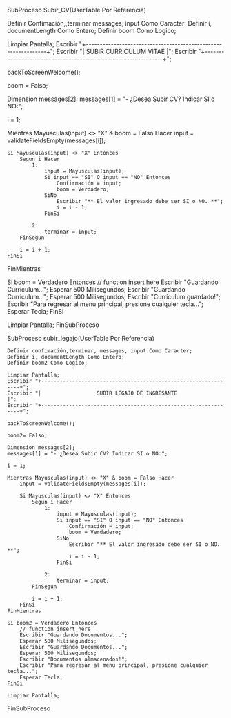 SubProceso Subir_CV(UserTable Por Referencia)

Definir Confimación,,terminar messages, input Como Caracter;
Definir i, documentLength Como Entero;
Definir boom Como Logico;

Limpiar Pantalla;
Escribir "+---------------------------------------------------------------+";
Escribir "|                  SUBIR CURRICULUM VITAE                       |";
Escribir "+---------------------------------------------------------------+";

backToScreenWelcome();

boom = Falso;

Dimension messages[2];
messages[1] = "- ¿Desea Subir CV? Indicar SI o NO:";

i = 1;

Mientras Mayusculas(input) <> "X" & boom = Falso Hacer
	input = validateFieldsEmpty(messages[i]);
	
	Si Mayusculas(input) <> "X" Entonces
		Segun i Hacer
			1:
				input = Mayusculas(input);
				Si input == "SI" O input == "NO" Entonces
					Confirmación = input;
					boom = Verdadero;
				SiNo
					Escribir "** El valor ingresado debe ser SI o NO. **";
					i = i - 1;
				FinSi
				
			2:
				terminar = input;	
		FinSegun
		
		i = i + 1;
	FinSi
FinMientras

Si boom = Verdadero Entonces
	// function insert here
	Escribir "Guardando Curriculum...";
	Esperar 500 Milisegundos;
	Escribir "Guardando Curriculum...";
	Esperar 500 Milisegundos;
	Escribir "Curriculum guardado!";
	Escribir "Para regresar al menu principal, presione cualquier tecla...";
	Esperar Tecla;
FinSi

Limpiar Pantalla;
FinSubProceso





SubProceso subir_legajo(UserTable Por Referencia)
	
	Definir confimación,terminar, messages, input Como Caracter;
	Definir i, documentLength Como Entero;
	Definir boom2 Como Logico;
	
	Limpiar Pantalla;
	Escribir "+---------------------------------------------------------------+";
	Escribir "|                  SUBIR LEGAJO DE INGRESANTE                   |";
	Escribir "+---------------------------------------------------------------+";
	
	backToScreenWelcome();
	
	boom2= Falso;
	
	Dimension messages[2];
	messages[1] = "- ¿Desea Subir CV? Indicar SI o NO:";
	
	i = 1;
	
	Mientras Mayusculas(input) <> "X" & boom = Falso Hacer
		input = validateFieldsEmpty(messages[i]);
		
		Si Mayusculas(input) <> "X" Entonces
			Segun i Hacer
				1:
					input = Mayusculas(input);
					Si input == "SI" O input == "NO" Entonces
						Confirmación = input;
						boom = Verdadero;
					SiNo
						Escribir "** El valor ingresado debe ser SI o NO. **";
						i = i - 1;
					FinSi
					
				2:
					terminar = input;	
			FinSegun
			
			i = i + 1;
		FinSi
	FinMientras
	
	Si boom2 = Verdadero Entonces
		// function insert here
		Escribir "Guardando Documentos...";
		Esperar 500 Milisegundos;
		Escribir "Guardando Documentos...";
		Esperar 500 Milisegundos;
		Escribir "Documentos almacenados!";
		Escribir "Para regresar al menu principal, presione cualquier tecla...";
		Esperar Tecla;
	FinSi
	
	Limpiar Pantalla;
FinSubProceso
